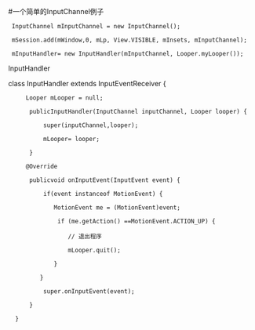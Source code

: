 #一个简单的InputChannel例子

     InputChannel mInputChannel = new InputChannel();

     mSession.add(mWindow,0, mLp, View.VISIBLE, mInsets, mInputChannel);

     mInputHandler= new InputHandler(mInputChannel, Looper.myLooper());

InputHandler

   class InputHandler extends InputEventReceiver {

         Looper mLooper = null;

          publicInputHandler(InputChannel inputChannel, Looper looper) {

              super(inputChannel,looper);

              mLooper= looper;

          }

         @Override

          publicvoid onInputEvent(InputEvent event) {

              if(event instanceof MotionEvent) {

                 MotionEvent me = (MotionEvent)event;

                  if (me.getAction() ==MotionEvent.ACTION_UP) {

                     // 退出程序

                     mLooper.quit();

                 }

             }

              super.onInputEvent(event);

          }

      }
